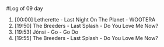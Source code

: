 #Log of 09 day

1. [00:00] Letherette - Last Night On The Planet - WOOTERA
1. [19:50] The Breeders - Last Splash - Do You Love Me Now?
1. [19:53] Jónsi - Go - Go Do
1. [19:55] The Breeders - Last Splash - Do You Love Me Now?
